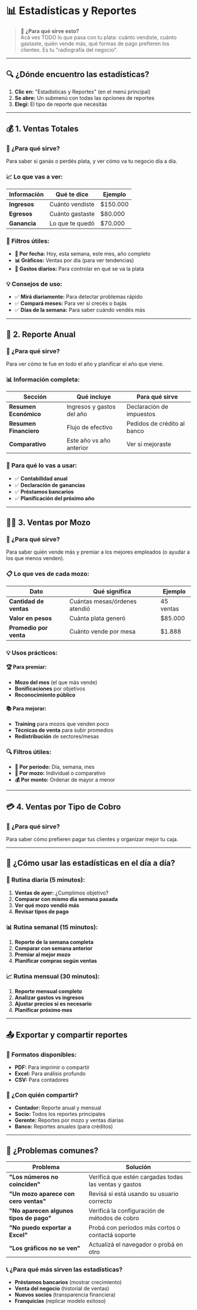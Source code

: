 # 📊 Estadísticas y Reportes

> 🎯 **¿Para qué sirve esto?**  
> Acá ves TODO lo que pasa con tu plata: cuánto vendiste, cuánto gastaste, quién vende más, qué formas de pago prefieren los clientes. Es tu "radiografía del negocio".

---

## 🔍 **¿Dónde encuentro las estadísticas?**
1. **Clic en:** "Estadísticas y Reportes" (en el menú principal)
2. **Se abre:** Un submenú con todas las opciones de reportes
3. **Elegí:** El tipo de reporte que necesitás

---

## 💰 **1. Ventas Totales**

### **🎯 ¿Para qué sirve?**
Para saber si ganás o perdés plata, y ver cómo va tu negocio día a día.

### **📈 Lo que vas a ver:**

| Información | Qué te dice | Ejemplo |
|-------------|-------------|---------|
| **Ingresos** | Cuánto vendiste | $150.000 |
| **Egresos** | Cuánto gastaste | $80.000 |
| **Ganancia** | Lo que te quedó | $70.000 |

### **🔧 Filtros útiles:**
- **📅 Por fecha:** Hoy, esta semana, este mes, año completo
- **📊 Gráficos:** Ventas por día (para ver tendencias)
- **💸 Gastos diarios:** Para controlar en qué se va la plata

### **💡 Consejos de uso:**
- ✅ **Mirá diariamente:** Para detectar problemas rápido
- ✅ **Compará meses:** Para ver si crecés o bajás
- ✅ **Días de la semana:** Para saber cuándo vendés más

---

## 📅 **2. Reporte Anual**

### **🎯 ¿Para qué sirve?**
Para ver cómo te fue en todo el año y planificar el año que viene.

### **📊 Información completa:**

| Sección | Qué incluye | Para qué sirve |
|---------|-------------|----------------|
| **Resumen Económico** | Ingresos y gastos del año | Declaración de impuestos |
| **Resumen Financiero** | Flujo de efectivo | Pedidos de crédito al banco |
| **Comparativo** | Este año vs año anterior | Ver si mejoraste |

### **💼 Para qué lo vas a usar:**
- ✅ **Contabilidad anual**
- ✅ **Declaración de ganancias**
- ✅ **Préstamos bancarios**
- ✅ **Planificación del próximo año**

---

## 👨‍💼 **3. Ventas por Mozo**

### **🎯 ¿Para qué sirve?**
Para saber quién vende más y premiar a los mejores empleados (o ayudar a los que menos venden).

### **📋 Lo que ves de cada mozo:**

| Dato | Qué significa | Ejemplo |
|------|---------------|---------|
| **Cantidad de ventas** | Cuántas mesas/órdenes atendió | 45 ventas |
| **Valor en pesos** | Cuánta plata generó | $85.000 |
| **Promedio por venta** | Cuánto vende por mesa | $1.888 |

### **💡 Usos prácticos:**

#### **🏆 Para premiar:**
- **Mozo del mes** (el que más vende)
- **Bonificaciones** por objetivos
- **Reconocimiento público**

#### **📚 Para mejorar:**
- **Training** para mozos que venden poco
- **Técnicas de venta** para subir promedios
- **Redistribución** de sectores/mesas

### **🔍 Filtros útiles:**
- **📅 Por período:** Día, semana, mes
- **👥 Por mozo:** Individual o comparativo
- **💰 Por monto:** Ordenar de mayor a menor

---

## 💳 **4. Ventas por Tipo de Cobro**

### **🎯 ¿Para qué sirve?**
Para saber cómo prefieren pagar tus clientes y organizar mejor tu caja.

---

## 🔄 **¿Cómo usar las estadísticas en el día a día?**

### **🌅 Rutina diaria (5 minutos):**
1. **Ventas de ayer:** ¿Cumplimos objetivo?
2. **Comparar con mismo día semana pasada**
3. **Ver qué mozo vendió más**
4. **Revisar tipos de pago**

### **📊 Rutina semanal (15 minutos):**
1. **Reporte de la semana completa**
2. **Comparar con semana anterior**
3. **Premiar al mejor mozo**
4. **Planificar compras según ventas**

### **📈 Rutina mensual (30 minutos):**
1. **Reporte mensual completo**
2. **Analizar gastos vs ingresos**
3. **Ajustar precios si es necesario**
4. **Planificar próximo mes**

---

## 📤 **Exportar y compartir reportes**

### **💾 Formatos disponibles:**
- **PDF:** Para imprimir o compartir
- **Excel:** Para análisis profundo
- **CSV:** Para contadores

### **📧 ¿Con quién compartir?**
- **Contador:** Reporte anual y mensual
- **Socio:** Todos los reportes principales
- **Gerente:** Reportes por mozo y ventas diarias
- **Banco:** Reportes anuales (para créditos)

---

## 🚨 **¿Problemas comunes?**

| Problema | Solución |
|----------|----------|
| **"Los números no coinciden"** | Verificá que estén cargadas todas las ventas y gastos |
| **"Un mozo aparece con cero ventas"** | Revisá si está usando su usuario correcto |
| **"No aparecen algunos tipos de pago"** | Verificá la configuración de métodos de cobro |
| **"No puedo exportar a Excel"** | Probá con períodos más cortos o contactá soporte |
| **"Los gráficos no se ven"** | Actualizá el navegador o probá en otro |

### **📞 ¿Para qué más sirven las estadísticas?**
- **Préstamos bancarios** (mostrar crecimiento)
- **Venta del negocio** (historial de ventas)
- **Nuevos socios** (transparencia financiera)
- **Franquicias** (replicar modelo exitoso)
